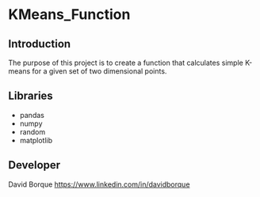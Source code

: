 # KMeans_Function

## Introduction

The purpose of this project is to create a function that calculates simple K-means for a given set of two dimensional points.

## Libraries

* pandas
* numpy
* random
* matplotlib

## Developer

David Borque https://www.linkedin.com/in/davidborque
